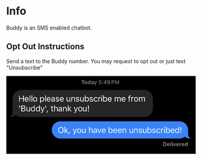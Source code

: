 # Info
Buddy is an SMS enabled chatbot.

## Opt Out Instructions
Send a text to the Buddy number. You may request to opt out or just text "Unsubscribe"

![Unsuscribe1](https://github.com/alexethier/buddy-info/blob/main/img/Unsubscribe.png?raw=true)
